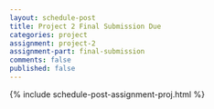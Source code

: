 ```yaml
---
layout: schedule-post
title: Project 2 Final Submission Due
categories: project
assignment: project-2
assignment-part: final-submission
comments: false
published: false
---
```

{% include schedule-post-assignment-proj.html %}